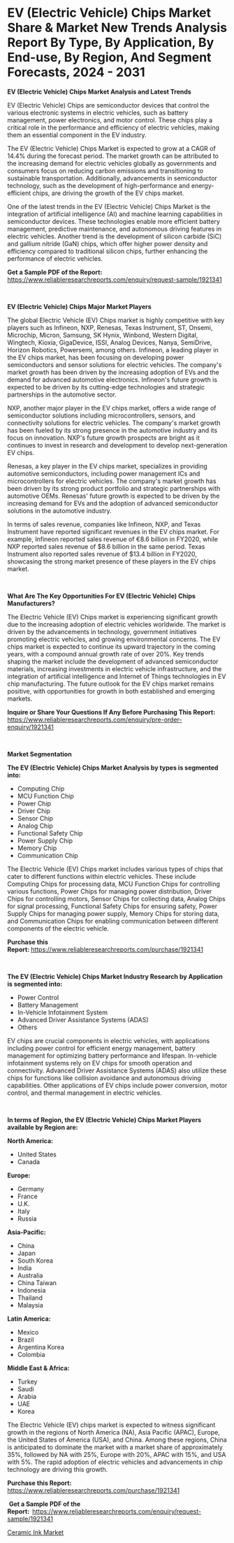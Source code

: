 <p><h1>EV (Electric Vehicle) Chips Market Share & Market New Trends Analysis Report By Type, By Application, By End-use, By Region, And Segment Forecasts, 2024 - 2031</h1></p><p><strong>EV (Electric Vehicle) Chips Market Analysis and Latest Trends</strong></p>
<p><p>EV (Electric Vehicle) Chips are semiconductor devices that control the various electronic systems in electric vehicles, such as battery management, power electronics, and motor control. These chips play a critical role in the performance and efficiency of electric vehicles, making them an essential component in the EV industry.</p><p>The EV (Electric Vehicle) Chips Market is expected to grow at a CAGR of 14.4% during the forecast period. The market growth can be attributed to the increasing demand for electric vehicles globally as governments and consumers focus on reducing carbon emissions and transitioning to sustainable transportation. Additionally, advancements in semiconductor technology, such as the development of high-performance and energy-efficient chips, are driving the growth of the EV chips market.</p><p>One of the latest trends in the EV (Electric Vehicle) Chips Market is the integration of artificial intelligence (AI) and machine learning capabilities in semiconductor devices. These technologies enable more efficient battery management, predictive maintenance, and autonomous driving features in electric vehicles. Another trend is the development of silicon carbide (SiC) and gallium nitride (GaN) chips, which offer higher power density and efficiency compared to traditional silicon chips, further enhancing the performance of electric vehicles.</p></p>
<p><strong>Get a Sample PDF of the Report:&nbsp;</strong> <a href="https://www.reliableresearchreports.com/enquiry/request-sample/1921341">https://www.reliableresearchreports.com/enquiry/request-sample/1921341</a></p>
<p>&nbsp;</p>
<p><strong>EV (Electric Vehicle) Chips Major Market Players</strong></p>
<p><p>The global Electric Vehicle (EV) Chips market is highly competitive with key players such as Infineon, NXP, Renesas, Texas Instrument, ST, Onsemi, Microchip, Micron, Samsung, SK Hynix, Winbond, Western Digital, Wingtech, Kioxia, GigaDevice, ISSI, Analog Devices, Nanya, SemiDrive, Horizon Robotics, Powersemi, among others. Infineon, a leading player in the EV chips market, has been focusing on developing power semiconductors and sensor solutions for electric vehicles. The company's market growth has been driven by the increasing adoption of EVs and the demand for advanced automotive electronics. Infineon's future growth is expected to be driven by its cutting-edge technologies and strategic partnerships in the automotive sector.</p><p>NXP, another major player in the EV chips market, offers a wide range of semiconductor solutions including microcontrollers, sensors, and connectivity solutions for electric vehicles. The company's market growth has been fueled by its strong presence in the automotive industry and its focus on innovation. NXP's future growth prospects are bright as it continues to invest in research and development to develop next-generation EV chips.</p><p>Renesas, a key player in the EV chips market, specializes in providing automotive semiconductors, including power management ICs and microcontrollers for electric vehicles. The company's market growth has been driven by its strong product portfolio and strategic partnerships with automotive OEMs. Renesas' future growth is expected to be driven by the increasing demand for EVs and the adoption of advanced semiconductor solutions in the automotive industry.</p><p>In terms of sales revenue, companies like Infineon, NXP, and Texas Instrument have reported significant revenues in the EV chips market. For example, Infineon reported sales revenue of €8.6 billion in FY2020, while NXP reported sales revenue of $8.6 billion in the same period. Texas Instrument also reported sales revenue of $13.4 billion in FY2020, showcasing the strong market presence of these players in the EV chips market.</p></p>
<p>&nbsp;</p>
<p><strong>What Are The Key Opportunities For EV (Electric Vehicle) Chips Manufacturers?</strong></p>
<p><p>The Electric Vehicle (EV) Chips market is experiencing significant growth due to the increasing adoption of electric vehicles worldwide. The market is driven by the advancements in technology, government initiatives promoting electric vehicles, and growing environmental concerns. The EV chips market is expected to continue its upward trajectory in the coming years, with a compound annual growth rate of over 20%. Key trends shaping the market include the development of advanced semiconductor materials, increasing investments in electric vehicle infrastructure, and the integration of artificial intelligence and Internet of Things technologies in EV chip manufacturing. The future outlook for the EV chips market remains positive, with opportunities for growth in both established and emerging markets.</p></p>
<p><strong>Inquire or Share Your Questions If Any Before Purchasing This Report:</strong> <a href="https://www.reliableresearchreports.com/enquiry/pre-order-enquiry/1921341">https://www.reliableresearchreports.com/enquiry/pre-order-enquiry/1921341</a></p>
<p>&nbsp;</p>
<p><strong>Market Segmentation</strong></p>
<p><strong>The EV (Electric Vehicle) Chips Market Analysis by types is segmented into:</strong></p>
<p><ul><li>Computing Chip</li><li>MCU Function Chip</li><li>Power Chip</li><li>Driver Chip</li><li>Sensor Chip</li><li>Analog Chip</li><li>Functional Safety Chip</li><li>Power Supply Chip</li><li>Memory Chip</li><li>Communication Chip</li></ul></p>
<p><p>The Electric Vehicle (EV) Chips market includes various types of chips that cater to different functions within electric vehicles. These include Computing Chips for processing data, MCU Function Chips for controlling various functions, Power Chips for managing power distribution, Driver Chips for controlling motors, Sensor Chips for collecting data, Analog Chips for signal processing, Functional Safety Chips for ensuring safety, Power Supply Chips for managing power supply, Memory Chips for storing data, and Communication Chips for enabling communication between different components of the electric vehicle.</p></p>
<p><strong>Purchase this Report:&nbsp;</strong><a href="https://www.reliableresearchreports.com/purchase/1921341">https://www.reliableresearchreports.com/purchase/1921341</a></p>
<p>&nbsp;</p>
<p><strong>The EV (Electric Vehicle) Chips Market Industry Research by Application is segmented into:</strong></p>
<p><ul><li>Power Control</li><li>Battery Management</li><li>In-Vehicle Infotainment System</li><li>Advanced Driver Assistance Systems (ADAS)</li><li>Others</li></ul></p>
<p><p>EV chips are crucial components in electric vehicles, with applications including power control for efficient energy management, battery management for optimizing battery performance and lifespan. In-vehicle infotainment systems rely on EV chips for smooth operation and connectivity. Advanced Driver Assistance Systems (ADAS) also utilize these chips for functions like collision avoidance and autonomous driving capabilities. Other applications of EV chips include power conversion, motor control, and thermal management in electric vehicles.</p></p>
<p>&nbsp;</p>
<p><strong>In terms of Region, the EV (Electric Vehicle) Chips Market Players available by Region are:</strong></p>
<p>
    <p> <strong> North America: </strong>
        <ul>
            <li>United States</li>
            <li>Canada</li>
        </ul>
        </p> 
    <p> <strong> Europe: </strong>
        <ul>
            <li>Germany</li>
            <li>France</li>
            <li>U.K.</li>
            <li>Italy</li>
            <li>Russia</li>
        </ul>
        </p> 
    <p> <strong> Asia-Pacific: </strong>
        <ul>
            <li>China</li>
            <li>Japan</li>
            <li>South Korea</li>
            <li>India</li>
            <li>Australia</li>
            <li>China Taiwan</li>
            <li>Indonesia</li>
            <li>Thailand</li>
            <li>Malaysia</li>
        </ul>
        </p> 
    <p> <strong> Latin America: </strong>
        <ul>
            <li>Mexico</li>
            <li>Brazil</li>
            <li>Argentina Korea</li>
            <li>Colombia</li>
        </ul>
        </p> 
    <p> <strong> Middle East & Africa: </strong>
        <ul>
            <li>Turkey</li>
            <li>Saudi</li>
            <li>Arabia</li>
            <li>UAE</li>
            <li>Korea</li>
        </ul>
    </p>
    </p>
<p><p>The Electric Vehicle (EV) chips market is expected to witness significant growth in the regions of North America (NA), Asia Pacific (APAC), Europe, the United States of America (USA), and China. Among these regions, China is anticipated to dominate the market with a market share of approximately 35%, followed by NA with 25%, Europe with 20%, APAC with 15%, and USA with 5%. The rapid adoption of electric vehicles and advancements in chip technology are driving this growth.</p></p>
<p><strong>Purchase this Report: </strong><a href="https://www.reliableresearchreports.com/purchase/1921341">https://www.reliableresearchreports.com/purchase/1921341</a></p>
<p>&nbsp;<strong>Get a Sample PDF of the Report:&nbsp;&nbsp;</strong><a href="https://www.reliableresearchreports.com/enquiry/request-sample/1921341">https://www.reliableresearchreports.com/enquiry/request-sample/1921341</a></p>
<p><strong></strong></p>
<p><p><a href="https://changeable-paste-463.notion.site/Ceramic-Ink-Market-Research-Report-Provides-thorough-Industry-Overview-which-offers-an-In-Depth-Ana-4552e92ecc944a76ba8f20550fa5d6a2">Ceramic Ink Market</a></p></p>